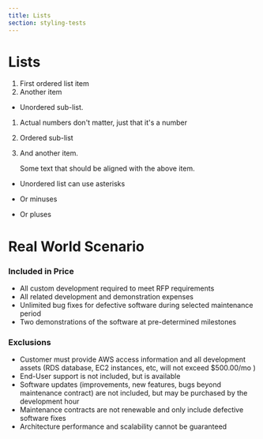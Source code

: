 ```yaml
---
title: Lists
section: styling-tests
---
```


# Lists

1. First ordered list item
2. Another item
  * Unordered sub-list. 
1. Actual numbers don't matter, just that it's a number
  1. Ordered sub-list
4. And another item.  

   Some text that should be aligned with the above item.

* Unordered list can use asterisks
- Or minuses
+ Or pluses

# Real World Scenario

### Included in Price
* All custom development required to meet RFP requirements
* All related development and demonstration expenses
* Unlimited bug fixes for defective software during selected maintenance period
* Two demonstrations of the software at pre-determined milestones

### Exclusions
* Customer must provide AWS access information and all development assets (RDS database, EC2 instances, etc, will not exceed $500.00/mo )
* End-User support is not included, but is available
* Software updates (improvements, new features, bugs beyond maintenance contract) 
are not included, but may be purchased by the development hour
* Maintenance contracts are not renewable and only include defective software fixes
* Architecture performance and scalability cannot be guaranteed
